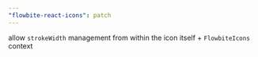 ```yaml
---
"flowbite-react-icons": patch
---
```


allow `strokeWidth` management from within the icon itself + `FlowbiteIcons` context
